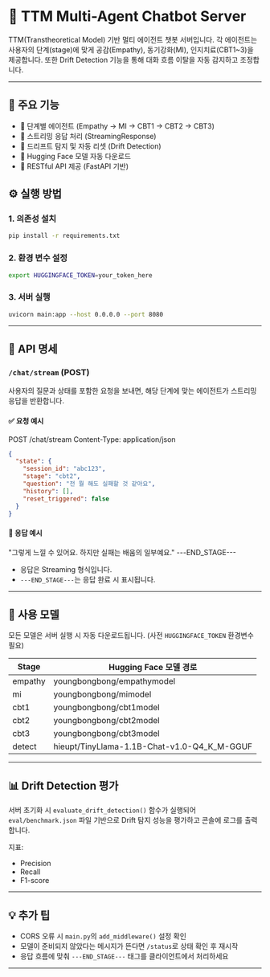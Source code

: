 # 🤖 TTM Multi-Agent Chatbot Server

TTM(Transtheoretical Model) 기반 멀티 에이전트 챗봇 서버입니다.
각 에이전트는 사용자의 단계(stage)에 맞게 공감(Empathy), 동기강화(MI), 인지치료(CBT1\~3)을 제공합니다.
또한 Drift Detection 기능을 통해 대화 흐름 이탈을 자동 감지하고 조정합니다.

---

## 📌 주요 기능

* 🧠 단계별 에이전트 (Empathy → MI → CBT1 → CBT2 → CBT3)
* 💬 스트리밍 응답 처리 (StreamingResponse)
* 🧭 드리프트 탐지 및 자동 리셋 (Drift Detection)
* 💾 Hugging Face 모델 자동 다운로드
* 📡 RESTful API 제공 (FastAPI 기반)

## ⚙️ 실행 방법

### 1. 의존성 설치

```bash
pip install -r requirements.txt
```

### 2. 환경 변수 설정

```bash
export HUGGINGFACE_TOKEN=your_token_here
```

### 3. 서버 실행

```bash
uvicorn main:app --host 0.0.0.0 --port 8080
```

---

## 🔗 API 명세

### `/chat/stream` (POST)

사용자의 질문과 상태를 포함한 요청을 보내면, 해당 단계에 맞는 에이전트가 스트리밍 응답을 반환합니다.

#### ✅ 요청 예시

POST /chat/stream
Content-Type: application/json

```json
{
  "state": {
    "session_id": "abc123",
    "stage": "cbt2",
    "question": "전 뭘 해도 실패할 것 같아요",
    "history": [],
    "reset_triggered": false
  }
}
```

#### 🔁 응답 예시

"그렇게 느낄 수 있어요. 하지만 실패는 배움의 일부예요."
\---END\_STAGE---

* 응답은 Streaming 형식입니다.
* `---END_STAGE---`는 응답 완료 시 표시됩니다.

---

## 🧠 사용 모델

모든 모델은 서버 실행 시 자동 다운로드됩니다.
(사전 `HUGGINGFACE_TOKEN` 환경변수 필요)

| Stage   | Hugging Face 모델 경로                            |
| ------- | --------------------------------------------- |
| empathy | youngbongbong/empathymodel                    |
| mi      | youngbongbong/mimodel                         |
| cbt1    | youngbongbong/cbt1model                       |
| cbt2    | youngbongbong/cbt2model                       |
| cbt3    | youngbongbong/cbt3model                       |
| detect  | hieupt/TinyLlama-1.1B-Chat-v1.0-Q4\_K\_M-GGUF |

---

## 📊 Drift Detection 평가

서버 초기화 시 `evaluate_drift_detection()` 함수가 실행되어
`eval/benchmark.json` 파일 기반으로 Drift 탐지 성능을 평가하고 콘솔에 로그를 출력합니다.

지표:

* Precision
* Recall
* F1-score

---

## 💡 추가 팁

* CORS 오류 시 `main.py`의 `add_middleware()` 설정 확인
* 모델이 준비되지 않았다는 메시지가 뜬다면 `/status`로 상태 확인 후 재시작
* 응답 흐름에 맞춰 `---END_STAGE---` 태그를 클라이언트에서 처리하세요

---
